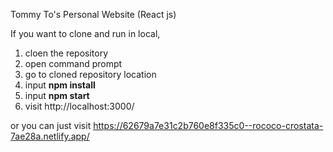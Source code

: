 Tommy To's Personal Website (React js)

If you want to clone and run in local,

 1. cloen the repository
 2. open command prompt
 3. go to cloned repository location
 4. input <b>npm install</b>
 5. input <b>npm start</b>
 6. visit http://localhost:3000/

or you can just visit https://62679a7e31c2b760e8f335c0--rococo-crostata-7ae28a.netlify.app/ 

